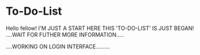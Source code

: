# To-Do-List

Hello fellow!
I'M JUST A START HERE 
THIS 'TO-DO-LIST' IS JUST BEGAN!
....WAIT FOR FUTHER MORE INFORMATION.....

....WORKING ON LOGIN INTERFACE.........
